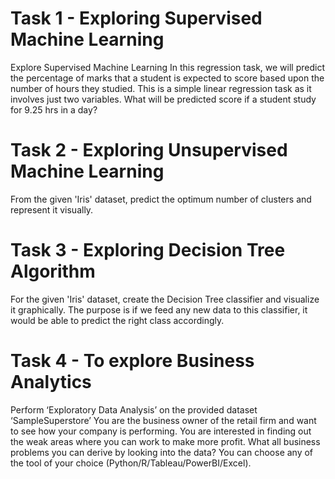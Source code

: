 # Task 1 - Exploring Supervised Machine Learning
Explore Supervised Machine Learning In this regression task, we will predict the percentage of marks that a student is expected to score based upon the number of hours they studied. This is a simple linear regression task as it involves just two variables. What will be predicted score if a student study for 9.25 hrs in a day?


# Task 2 - Exploring Unsupervised Machine Learning
From the given 'Iris' dataset, predict the optimum number of clusters and represent it visually.


# Task 3 - Exploring Decision Tree Algorithm
For the given 'Iris' dataset, create the Decision Tree classifier and visualize it graphically. 
The purpose is if we feed any new data to this classifier, it would be able to predict the right class accordingly.


# Task 4 - To explore Business Analytics
Perform ‘Exploratory Data Analysis’ on the provided dataset ‘SampleSuperstore’ You are the business owner of the retail firm and want to see how your company is performing. You are interested in finding out the weak areas where you can work to make more profit. What all business problems you can derive by looking into the data? You can choose any of the tool of your choice (Python/R/Tableau/PowerBI/Excel).
